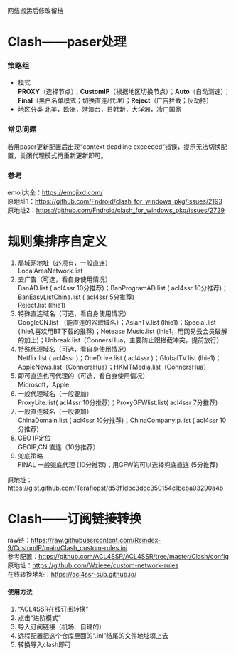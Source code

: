 网络搬运后修改留档  
# Clash——paser处理  
### 策略组
- 模式  
**PROXY**（选择节点）；**CustomIP**（根据地区切换节点）；**Auto**（自动测速）；**Final**（黑白名单模式；切换直连/代理）；**Reject**（广告拦截；反劫持）  
- 地区分类
北美，欧洲，港澳台，日韩新，大洋洲，冷门国家  
### 常见问题  
若用paser更新配置后出现“context deadline exceeded”错误，提示无法切换配置，关闭代理模式再重新更新即可。
### 参考  
emoji大全：https://emojixd.com/  
原地址1：https://github.com/Fndroid/clash_for_windows_pkg/issues/2193  
原地址2：https://github.com/Fndroid/clash_for_windows_pkg/issues/2729  

# 规则集排序自定义  

1. 局域网地址（必须有，一般直连）  
LocalAreaNetwork.list  
2. 去广告（可选，看自身使用情况）  
BanAD.list ( acl4ssr 10分推荐)；BanProgramAD.list ( acl4ssr 10分推荐)；BanEasyListChina.list ( acl4ssr 5分推荐)  
Reject.list (lhie1)  
3. 特殊直连域名（可选，看自身使用情况）  
GoogleCN.list （能直连的谷歌域名）；AsianTV.list (lhie1)；Special.list (lhie1,喜欢用BT下载的推荐)；Netease Music.list (lhie1，用网易云会员破解的加上)；Unbreak.list（ConnersHua，主要防止跟拦截冲突，提前放行）  
4. 特殊代理域名（可选，看自身使用情况）  
Netflix.list ( acl4ssr )；OneDrive.list ( acl4ssr )；GlobalTV.list (lhie1)；AppleNews.list（ConnersHua）；HKMTMedia.list（ConnersHua）  
5. 即可直连也可代理的（可选，看自身使用情况）  
Microsoft，Apple  
6. 一般代理域名（一般要加）  
ProxyLite.list( acl4ssr 10分推荐)；ProxyGFWlist.list( acl4ssr 7分推荐)  
7. 一般直连域名（一般要加）  
ChinaDomain.list ( acl4ssr 10分推荐)；ChinaCompanyIp.list ( acl4ssr 10分推荐)  
8. GEO IP定位  
GEOIP,CN 直连（10分推荐）  
9. 兜底策略  
FINAL 一般兜底代理 (10分推荐)；用GFW的可以选择兜底直连 (5分推荐)  
  
原地址：https://gist.github.com/Teraflopst/d53f1dbc3dcc350154c1beba03290a4b  
# Clash——订阅链接转换  
raw链：https://raw.githubusercontent.com/Reindex-9/CustomIP/main/Clash_custom-rules.ini  
参考配置：https://github.com/ACL4SSR/ACL4SSR/tree/master/Clash/config  
原地址：https://github.com/Wzieee/custom-network-rules  
在线转换地址：https://acl4ssr-sub.github.io/  
#### 使用方法
1. “ACL4SSR在线订阅转换”
2. 点击“进阶模式”
3. 导入订阅链接（机场、自建的）
4. 远程配置把这个仓库里面的“.ini”结尾的文件地址填上去
5. 转换导入clash即可
